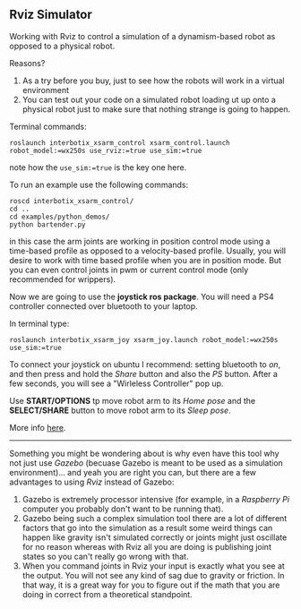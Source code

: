 ## Rviz Simulator

Working with Rviz to control a simulation of a dynamism-based robot as opposed to a physical robot.

Reasons?
1) As a try before you buy, just to see how the robots will work in a virtual environment
2) You can test out your code on a simulated robot loading ut up onto a physical robot just to make sure that nothing strange is going to happen.

Terminal commands:
``` 
roslaunch interbotix_xsarm_control xsarm_control.launch robot_model:=wx250s use_rviz:=true use_sim:=true
```
note how the `use_sim:=true` is the key one here.

To run an example use the following commands:
```
roscd interbotix_xsarm_control/
cd ..
cd examples/python_demos/
python bartender.py
```
in this case the arm joints are working in position control mode using a time-based profile as opposed to a velocity-based profile. Usually, you will desire to work with time based profile when you are in position mode. 
But you can even control joints in pwm or current control mode (only recommended for wrippers).

Now we are going to use the **joystick ros package**. You will need a PS4 controller connected over bluetooth to your laptop.

In terminal type:
```
roslaunch interbotix_xsarm_joy xsarm_joy.launch robot_model:=wx250s use_sim:=true
```

To connect your joystick on ubuntu I recommend: setting bluetooth to *on*, and then press and hold the *Share* button and also the *PS* button. After a few seconds, you will see a "Wirleless Controller" pop up. 

Use **START/OPTIONS** tp move robot arm to its *Home pose* and the 
**SELECT/SHARE** button to	move robot arm to its *Sleep pose*.

More info [here](https://www.trossenrobotics.com/docs/interbotix_xslocobots/ros_packages/joystick_control.html).

---
Something you might be wondering about is why even have this tool why not just use *Gazebo* (becuase Gazebo is meant to be used as a simulation environment)... and yeah you are right you can, but there are a few advantages to using *Rviz* instead of Gazebo:
1) Gazebo is extremely processor intensive (for example, in a *Raspberry Pi* computer you probably don't want to be running that).
2) Gazebo being such a complex simulation tool there are a lot of different factors that go into the simulation as a result some weird things can happen like gravity isn't simulated correctly or joints might just oscillate for no reason whereas with Rviz all you are doing is publishing joint states so you can't really go wrong with that.
3) When you command joints in Rviz your input is exactly what you see at the output. You will not see any kind of sag due to gravity or friction. In that way, it is a great way for you to figure out if the math that you are doing in correct from a theoretical standpoint. 